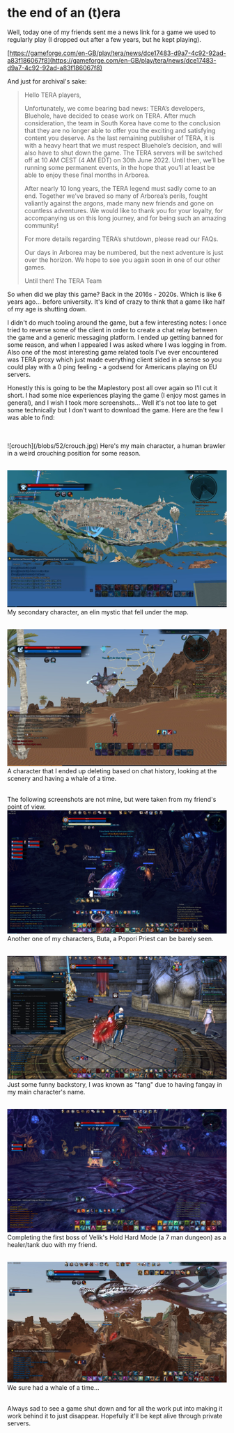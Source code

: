 # the end of an (t)era

Well, today one of my friends sent me a news link for a game we used to
regularly play (I dropped out after a few years, but he kept playing).

[https://gameforge.com/en-GB/play/tera/news/dce17483-d9a7-4c92-92ad-a83f186067f8](https://gameforge.com/en-GB/play/tera/news/dce17483-d9a7-4c92-92ad-a83f186067f8)

And just for archival's sake:

> Hello TERA players,
>
> Unfortunately, we come bearing bad news: TERA’s developers, Bluehole, have
> decided to cease work on TERA. After much consideration, the team in South
> Korea have come to the conclusion that they are no longer able to offer you
> the exciting and satisfying content you deserve. As the last remaining
> publisher of TERA, it is with a heavy heart that we must respect Bluehole’s
> decision, and will also have to shut down the game. The TERA servers will be
> switched off at 10 AM CEST (4 AM EDT) on 30th June 2022. Until then, we’ll be
> running some permanent events, in the hope that you’ll at least be able to
> enjoy these final months in Arborea.
>
> After nearly 10 long years, the TERA legend must sadly come to an end.
> Together we’ve braved so many of Arborea’s perils, fought valiantly against
> the argons, made many new friends and gone on countless adventures. We would
> like to thank you for your loyalty, for accompanying us on this long journey,
> and for being such an amazing community!
>
> For more details regarding TERA’s shutdown, please read our FAQs.
>
> Our days in Arborea may be numbered, but the next adventure is just over the
> horizon. We hope to see you again soon in one of our other games.
>
> Until then! The TERA Team

So when did we play this game? Back in the 2016s - 2020s. Which is like 6 years
ago... before university. It's kind of crazy to think that a game like half of
my age is shutting down.

I didn't do much tooling around the game, but a few interesting notes: I once
tried to reverse some of the client in order to create a chat relay between the
game and a generic messaging platform. I ended up getting banned for some
reason, and when I appealed I was asked where I was logging in from. Also one of
the most interesting game related tools I've ever encountered was TERA proxy
which just made everything client sided in a sense so you could play with a 0
ping feeling - a godsend for Americans playing on EU servers.

Honestly this is going to be the Maplestory post all over again so I'll cut it
short. I had some nice experiences playing the game (I enjoy most games in
general), and I wish I took more screenshots... Well it's not too late to get
some technically but I don't want to download the game. Here are the few I was
able to find:

<br>
<br>
![crouch](/blobs/52/crouch.jpg)
Here's my main character, a human brawler in a weird crouching position for some
reason.
<br>
<br>

![underground](/blobs/52/underground.jpg) My secondary character, an elin mystic
that fell under the map. <br> <br>

![whale](/blobs/52/whale.jpg) A character that I ended up deleting based on chat
history, looking at the scenery and having a whale of a time. <br> <br>

The following screenshots are not mine, but were taken from my friend's point of
view. ![buta](/blobs/52/buta.jpg) Another one of my characters, Buta, a Popori
Priest can be barely seen. <br> <br>

![fang](/blobs/52/fang.jpg) Just some funny backstory, I was known as "fang" due
to having fangay in my main character's name. <br> <br>

![kavador](/blobs/52/kavador.jpg) Completing the first boss of Velik's Hold Hard
Mode (a 7 man dungeon) as a healer/tank duo with my friend. <br> <br>

![whale2](/blobs/52/whale2.jpg) We sure had a whale of a time... <br> <br>

Always sad to see a game shut down and for all the work put into making it work
behind it to just disappear. Hopefully it'll be kept alive through private
servers.
